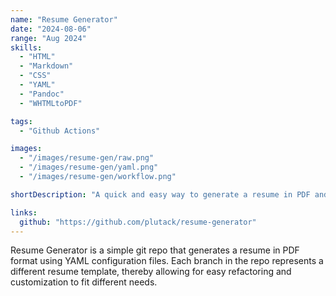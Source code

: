 ```yaml
---
name: "Resume Generator"
date: "2024-08-06"
range: "Aug 2024"
skills:
  - "HTML"
  - "Markdown"
  - "CSS"
  - "YAML"
  - "Pandoc"
  - "WHTMLtoPDF"

tags:
  - "Github Actions"

images:
  - "/images/resume-gen/raw.png"
  - "/images/resume-gen/yaml.png"
  - "/images/resume-gen/workflow.png"

shortDescription: "A quick and easy way to generate a resume in PDF and HTML format"

links:
  github: "https://github.com/plutack/resume-generator"
---
```


Resume Generator is a simple git repo that generates a resume in PDF format using YAML configuration files. Each branch in the repo represents a different resume template, thereby allowing for easy refactoring and customization to fit different needs.